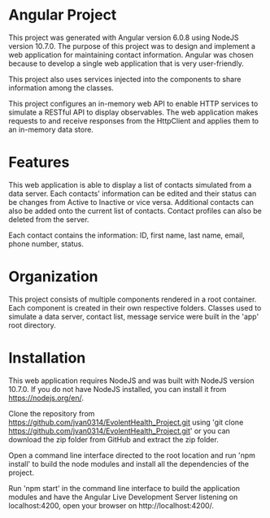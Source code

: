 # Angular Project

This project was generated with Angular version 6.0.8 using NodeJS version 10.7.0. The purpose of this project was to design and implement a web application for maintaining contact information. Angular was chosen because to develop a single web application that is very user-friendly.

This project also uses services injected into the components to share information among the classes.

This project configures an in-memory web API to enable HTTP services to simulate a RESTful API to display observables. The web application makes requests to and receive responses from the HttpClient and applies them to an in-memory data store.

# Features

This web application is able to display a list of contacts simulated from a data server. Each contacts' information can be edited and their status can be changes from Active to Inactive or vice versa. Additional contacts can also be added onto the current list of contacts. Contact profiles can also be deleted from the server.

Each contact contains the information: ID, first name, last name, email, phone number, status.

# Organization

This project consists of multiple components rendered in a root container. Each component is created in their own respective folders. Classes used to simulate a data server, contact list, message service were built in the 'app' root directory.

# Installation

This web application requires NodeJS and was built with NodeJS version 10.7.0. If you do not have NodeJS installed, you can install it from https://nodejs.org/en/.

Clone the repository from https://github.com/jvan0314/EvolentHealth_Project.git using 'git clone https://github.com/jvan0314/EvolentHealth_Project.git' or you can download the zip folder from GitHub and extract the zip folder.

Open a command line interface directed to the root location and run 'npm install' to build the node modules and install all the dependencies of the project.

Run 'npm start' in the command line interface to build the application modules and have the Angular Live Development Server listening on localhost:4200, open your browser on http://localhost:4200/.
